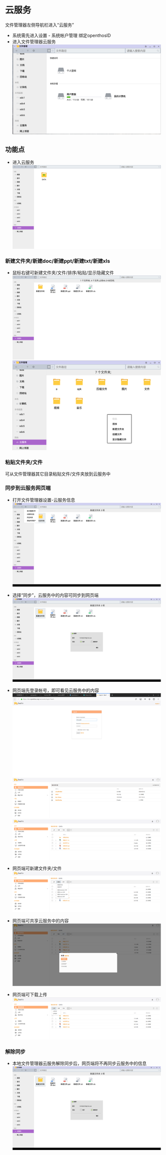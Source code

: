# 云服务
文件管理器左侧导航栏进入“云服务”
 - 系统需先进入设置 - 系统帐户管理 绑定openthosID
 - 进入文件管理器云服务
![](../pic/soft/filemanager/seafile_in_filemanager.png)


## 功能点
 - 进入云服务
![](../pic/soft/seafile_filemanager_data.png)

### 新建文件夹/新建doc/新建ppt/新建txt/新建xls
 - 鼠标右键可新建文件夹/文件/排序/粘贴/显示隐藏文件
![](../pic/soft/seafile_filemanager_file.png)
![](../pic/soft/seafile_filemanager.png)

### 粘贴文件夹/文件
可从文件管理器其它目录粘贴文件/文件夹放到云服务中

### 同步到云服务网页端
 - 打开文件管理器设置-云服务信息
![](../pic/soft/seafile_filemanager_setting.png)

 - 选择“同步”，云服务中的内容可同步到网页端
![](../pic/soft/seafile_tongbu.png)

 - 网页端先登录帐号，即可看见云服务中的内容
![](../pic/soft/seafile_web_login.png)
![](../pic/soft/seafile_web.png)
![](../pic/soft/seafile_web_data.png)

 - 网页端可新建文件夹/文件
![](../pic/soft/seafile_web_new.png)

 - 网页端可共享云服务中的内容
![](../pic/soft/seafile_web_share.png)

 - 网页端可下载上传
![](../pic/soft/seafile_web_upload.png)

### 解除同步
 - 本地文件管理器云服务解除同步后，网页端将不再同步云服务中的信息
 ![](../pic/soft/seafile_jiechutongbu.png)
